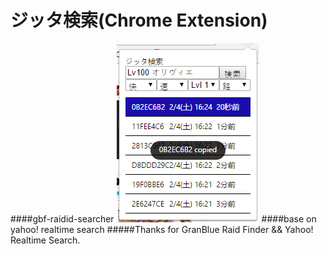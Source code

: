 # ジッタ検索(Chrome Extension)
####gbf-raidid-searcher
![image](https://github.com/DipAnchor/gbf-raidid-searcher/blob/master/image/20170204153556.png)
####base on yahoo! realtime search
#####Thanks for GranBlue Raid Finder && Yahoo! Realtime Search.
